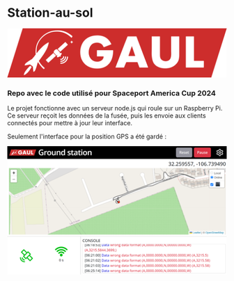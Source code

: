 # Station-au-sol

![GAUL Banner](doc/logo-full.webp)

### Repo avec le code utilisé pour Spaceport America Cup 2024

Le projet fonctionne avec un serveur node.js qui roule sur un Raspberry Pi. Ce serveur reçoit les données de la fusée, puis les envoie aux clients connectés pour mettre à jour leur interface.

Seulement l'interface pour la position GPS a été gardé :

![Interface](doc/setup_sac.png)

<!-- [Explications plus détaillées](./doc/explications.md)

## Images de l'interface

[Showcase](doc/showcase/showcase.md)

![Interface 1](doc/showcase/interface-1.png)

## Guides

[Guide pour configurer le Raspberry Pi](./doc/raspi-config/raspi-config.md)

[Guide pour développer la station au sol](./doc/guide/developpement.md)

[Guide pour démarrer le mode démo](./doc/guide/demo.md)

---

### [Roadmap](./ROADMAP.md) -->
